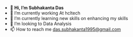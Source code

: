 - 👋 **Hi, I’m Subhakanta Das**
- 🔭 I’m currently working At hcltech
- 🌱 I’m currently learning new skills on enhancing my skills
- 💞️ I’m looking to Data Analysis 
- 📫 How to reach me das.subhakanta1995@gmail.com

<!---
Subhakanta1995/Subhakanta1995 is a ✨ special ✨ repository because its `README.md` (this file) appears on your GitHub profile.
You can click the Preview link to take a look at your changes.
--->

